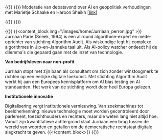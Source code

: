 ---
---

{{<container>}}
{{<banner title="Can Europe Regulate AI?" img="/images/home/20250121 Pakhuis.JPG" border="1" >}}
Moderatie van debatavond over AI en geopolitiek verhoudingen met Marietje Schaake en Haroon Sheikh [[link](https://dezwijger.nl/nieuws/can-europe-regulate-ai)]
<!-- [Auditing a Dutch Public Sector Risk Profiling Algorithm Using an Unsupervised Bias Detection Tool](https://arxiv.org/abs/2502.01713) -->
{{</banner>}}
{{</container>}}

{{<container>}}
{{<content_block img="/images/home/Jurriaan_perron.jpg" >}}
Jurriaan Parie (Sneek, 1994) is een allround algorithme-expert en mede-oprichter van stichting Algorithm Audit. Als wiskundige legt hij complexe algorithmes in Jip-en-Janneke taal uit. Als AI-policy watcher ontleedt hij de dilemma's die gepaard gaan met de inzet van technologie.

**Van bedrijfsleven naar non-profit** 

Jurriaan stopt met zijn baan als consultant om zich zonder winstoogmerk te richten op een eerlijke digitale toekomst. Met stichting Algorithm Audit werkt hij aan een Europees kennisplatform om AI bias testing en AI standaarden. Het werk van de stichting wordt door heel Europa gelezen.

**Institutionele innovatie**

Digitalisering vergt institutionele vernieuwing. Van zoekmachines tot beeldherkenning: nieuwe technologie moet worden gecontroleerd door parlement, toezichthouders en rechters, maar die weten lang niet altijd hoe. Vanuit zijn kwantitatieve achtergrond slaat Jurriaan een brug tussen de wereld van woorden en getallen om de democratische rechtstaat digitale slagkracht te geven.
{{</content_block>}}
{{</container>}}
